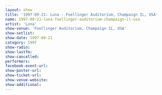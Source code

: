 ```yaml
---
layout: show
title: '1997-09-21: Luna - Foellinger Auditorium, Champaign IL, USA'
name: 1997-09-21-luna-foellinger-auditorium-champaign-il-usa
artist: 'Luna'
show-venue: 'Foellinger Auditorium, Champaign IL, USA'
show-setlist: 
show-date: 1997-09-21
category: 1997
show-radio: 
show-lastfm: 
show-cancelled: 
performers: 
facebook-event-url: 
show-poster-url: 
show-ticket-url: 
show-venue-website: 
show-additional: 
---
```



